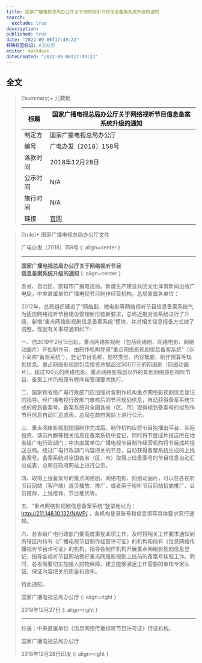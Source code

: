 ```yaml
---
title: 国家广播电视总局办公厅关于网络视听节目信息备案系统升级的通知
search:
  exclude: true
description:
published: true
date: "2022-09-06T17:49:22"
特殊标签标记: #无标签
editor: markdown
dateCreated: "2022-09-06T17:49:22"
---
```


## 全文

> [!summary]+ 元数据
>
> <div markdown=1 class="infobox">
>
> | 标题     | 国家广播电视总局办公厅关于网络视听节目信息备案系统升级的通知 |
> | -------- | ------------------------------------------------------------ |
> | 制定方   | 国家广播电视总局办公厅                                       |
> | 编号     | 广电办发〔2018〕158号                                        |
> | 落款时间 | 2018年12月28日                                               |
> | 公示时间 | N/A                                                          |
> | 施行时间 | N/A                                                          |
> | 链接     | [官网][]                                                     |
>
> </div>

[官网]: https://web.archive.org/web/20220906095016/http://gbdsj.gd.gov.cn/attachment/0/320/320801/2172714.pdf

> [!rule]+ 国家广播电视总局办公厅文件
>
> 广电办发〔2018〕158号
> {: align=center }
>
> ---
>
> **国家广播电视总局办公厅关于网络视听节目**<br>
> **信息备案系统升级的通知**
> {: align=center }
>
> 各省、自治区、直辖市广播电视局，新疆生产建设兵团文化体育新闻出版广电局，中央直属单位广播电视节目制作经营机构，总局直属各单位：
>
> 2012年，总局组织建设了“网络剧、微电影等网络视听节目信息备案系统气为适应网络视听节目建设管理新形势新要求，总局近期对该系统进行了升级，新增“重点网络影视剧信息备案系统”模块，并对相关信息报备方式做了调整。现就有关事项通知如下:
>
> 一、自2019年2月15日起，重点网络影视剧（包括网络剧、网络电影、网络动画片）开始制作前，由制作机构登录“重点网络影视剧信息备案系统”（以下简称“备案系统”），登记节目名称、题材类型、内容概要、制作预算等规划信息。重点网络影视剧包含投资总额超过500万元的网络剧（网络动画片）、超过100元的网络电影。重点网络影视剧以外的其他网络原创视听节目，备案工作仍按原有程序和管理要求执行。
>
> 二、国家和省级广电行政部门应加强对各制作机构重点网络影视剧信息登记的指导。经广播电视行政部门审核后的节目规划信息，自动获得备案系统生成的规划备案号。备案系统对全国各省（区、市）取得规划备案号的拟制作节目信息自动汇总成表，总局在政府网站上进行公示。
>
> 三、重点网络影视剧拍摄制作完成后，制作机构应将节目拟播出平台、实际投资、演员片酬等相关信息在备案系统中登记，同时将节目成片报送所在地省级广电行政部门；中央直属单位广播电视节目制作经营机构将节目成片报送总局。经过广电行政部门内容把关的节目，自动获得备案系统生成的上线备案号。备案系统对全国各省（区、市）取得上线备案号的节目信息自动汇总成表，总局在政府网站上进行公示。
>
> 四、取得上线备案号的重点网络剧、网络电影、网络动画片，可以在各视听节目网站（客户端）首页播放、推广，或者用于视听节目网站招商推广、会员推荐、上线推荐、节目推优等。
>
> 五、“重点网络影视剧信息备案系统”登录地址为： http://211.146.10.132/NAVP/ ，各机构登录账号和信息填写具体要求另行通知。
>
> 六、各省级广电行政部门要高度重视此项工作，及时将相关工作要求通知到所辖区内持有《广播电视节目制作经营许可证》的机构和持有《信息网络传播视听节目许可证》的机构，指导各制作机构开展重点网络影视剧信息登记，指导各视听节目网站做好重点网络影视剧上线前的备案号核验工作。同时，各省局要切实加强人财物保障，建立能够满足工作需要的审核专家队伍，保证内容把关的质量和效率。
>
> 特此通知。
>
> 国家广播电视总局办公厅
> {: align=right }
>
> 2018年12月27日
> {: align=right }
>
> ---
>
> 抄送：中央直属单位《信息网络传播视听节目许可证》持证机构。
>
> 国家广播电视总局办公厅
>
> 2018年12月28日印发
> {: align=right }
